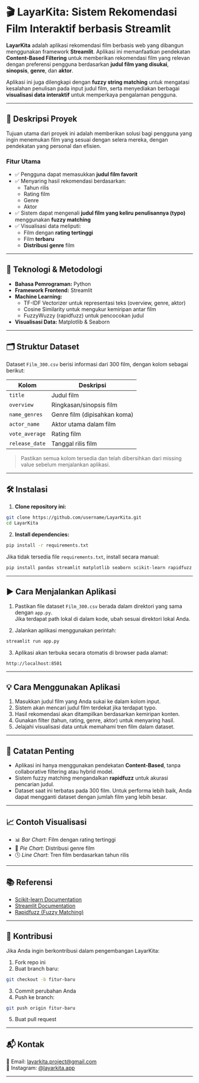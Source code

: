 
# 🎬 LayarKita: Sistem Rekomendasi Film Interaktif berbasis Streamlit

**LayarKita** adalah aplikasi rekomendasi film berbasis web yang dibangun menggunakan framework **Streamlit**. Aplikasi ini memanfaatkan pendekatan **Content-Based Filtering** untuk memberikan rekomendasi film yang relevan dengan preferensi pengguna berdasarkan **judul film yang disukai**, **sinopsis**, **genre**, dan **aktor**.

Aplikasi ini juga dilengkapi dengan **fuzzy string matching** untuk mengatasi kesalahan penulisan pada input judul film, serta menyediakan berbagai **visualisasi data interaktif** untuk memperkaya pengalaman pengguna.

---

## 📌 Deskripsi Proyek

Tujuan utama dari proyek ini adalah memberikan solusi bagi pengguna yang ingin menemukan film yang sesuai dengan selera mereka, dengan pendekatan yang personal dan efisien.

### Fitur Utama

- ✅ Pengguna dapat memasukkan **judul film favorit**
- ✅ Menyaring hasil rekomendasi berdasarkan:
  - Tahun rilis
  - Rating film
  - Genre
  - Aktor
- ✅ Sistem dapat mengenali **judul film yang keliru penulisannya (typo)** menggunakan **fuzzy matching**
- ✅ Visualisasi data meliputi:
  - Film dengan **rating tertinggi**
  - Film **terbaru**
  - **Distribusi genre** film

---

## 🧠 Teknologi & Metodologi

- **Bahasa Pemrograman:** Python  
- **Framework Frontend:** Streamlit  
- **Machine Learning:**  
  - TF-IDF Vectorizer untuk representasi teks (overview, genre, aktor)  
  - Cosine Similarity untuk mengukur kemiripan antar film  
  - FuzzyWuzzy (rapidfuzz) untuk pencocokan judul  
- **Visualisasi Data:** Matplotlib & Seaborn

---

## 🗂️ Struktur Dataset

Dataset `Film_300.csv` berisi informasi dari 300 film, dengan kolom sebagai berikut:

| Kolom         | Deskripsi                          |
|---------------|------------------------------------|
| `title`       | Judul film                         |
| `overview`    | Ringkasan/sinopsis film            |
| `name_genres` | Genre film (dipisahkan koma)       |
| `actor_name`  | Aktor utama dalam film             |
| `vote_average`| Rating film                        |
| `release_date`| Tanggal rilis film                 |

> Pastikan semua kolom tersedia dan telah dibersihkan dari missing value sebelum menjalankan aplikasi.

---

## 🛠️ Instalasi

1. **Clone repository ini:**
```bash
git clone https://github.com/username/LayarKita.git
cd LayarKita
```

2. **Install dependencies:**
```bash
pip install -r requirements.txt
```

Jika tidak tersedia file `requirements.txt`, install secara manual:
```bash
pip install pandas streamlit matplotlib seaborn scikit-learn rapidfuzz
```

---

## ▶️ Cara Menjalankan Aplikasi

1. Pastikan file dataset `Film_300.csv` berada dalam direktori yang sama dengan `app.py`.  
   Jika terdapat path lokal di dalam kode, ubah sesuai direktori lokal Anda.

2. Jalankan aplikasi menggunakan perintah:
```bash
streamlit run app.py
```

3. Aplikasi akan terbuka secara otomatis di browser pada alamat:
```
http://localhost:8501
```

---

## 💡 Cara Menggunakan Aplikasi

1. Masukkan judul film yang Anda sukai ke dalam kolom input.
2. Sistem akan mencari judul film terdekat jika terdapat typo.
3. Hasil rekomendasi akan ditampilkan berdasarkan kemiripan konten.
4. Gunakan filter (tahun, rating, genre, aktor) untuk menyaring hasil.
5. Jelajahi visualisasi data untuk memahami tren film dalam dataset.

---

## 📝 Catatan Penting

- Aplikasi ini hanya menggunakan pendekatan **Content-Based**, tanpa collaborative filtering atau hybrid model.
- Sistem fuzzy matching mengandalkan **rapidfuzz** untuk akurasi pencarian judul.
- Dataset saat ini terbatas pada 300 film. Untuk performa lebih baik, Anda dapat mengganti dataset dengan jumlah film yang lebih besar.

---

## 📈 Contoh Visualisasi

- 📊 *Bar Chart*: Film dengan rating tertinggi  
- 🧩 *Pie Chart*: Distribusi genre film  
- 🕓 *Line Chart*: Tren film berdasarkan tahun rilis  

---

## 📚 Referensi

- [Scikit-learn Documentation](https://scikit-learn.org/stable/documentation.html)
- [Streamlit Documentation](https://docs.streamlit.io/)
- [Rapidfuzz (Fuzzy Matching)](https://maxbachmann.github.io/RapidFuzz/)

---

## 🤝 Kontribusi

Jika Anda ingin berkontribusi dalam pengembangan LayarKita:

1. Fork repo ini
2. Buat branch baru:
```bash
git checkout -b fitur-baru
```
3. Commit perubahan Anda
4. Push ke branch:
```bash
git push origin fitur-baru
```
5. Buat pull request

---

## 📬 Kontak

📧 Email: layarkita.project@gmail.com  
📱 Instagram: [@layarkita.app](https://instagram.com/layarkita.app)

---
